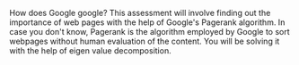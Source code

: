 How does Google google?
This assessment will involve finding out the importance of web pages with the help of Google's Pagerank algorithm. 
In case you don't know, Pagerank is the algorithm employed by Google to sort webpages without human evaluation of the content. 
You will be solving it with the help of eigen value decomposition.
